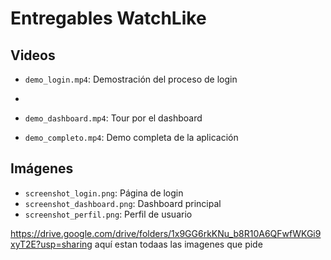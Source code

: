 # Entregables WatchLike

## Videos
- `demo_login.mp4`: Demostración del proceso de login

- 
- `demo_dashboard.mp4`: Tour por el dashboard
- `demo_completo.mp4`: Demo completa de la aplicación

## Imágenes
- `screenshot_login.png`: Página de login
- `screenshot_dashboard.png`: Dashboard principal
- `screenshot_perfil.png`: Perfil de usuario 

https://drive.google.com/drive/folders/1x9GG6rkKNu_b8R10A6QFwfWKGi9xyT2E?usp=sharing aquí estan todaas las imagenes que pide 
